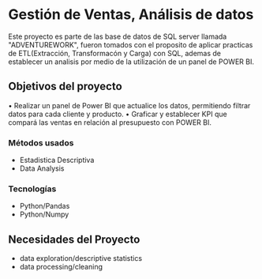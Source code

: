 
# Gestión de Ventas, Análisis de datos

Este proyecto es parte de las base de datos de SQL server llamada "ADVENTUREWORK", fueron tomados con el proposito de aplicar practicas de ETL(Extracción, Transformacón y Carga) con SQL, ademas de establecer un analisis por medio de la utilización de un panel de POWER BI.


## Objetivos del proyecto
•	Realizar un panel de Power BI que actualice los datos, permitiendo filtrar datos para cada cliente y producto.
•	Graficar y establecer KPI que compará las ventas en relación al presupuesto con POWER BI.


### Métodos usados
* Estadistica Descriptiva
* Data Analysis


### Tecnologías
* Python/Pandas
* Python/Numpy


## Necesidades del Proyecto
- data exploration/descriptive statistics
- data processing/cleaning





